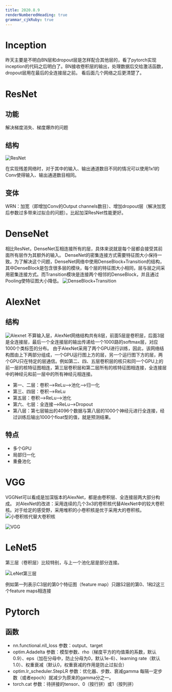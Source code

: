```yaml
---
title: 2020.8.9
renderNumberedHeading: true
grammar_cjkRuby: true
---
```


# Inception
昨天主要是不明白BN层和dropout层是怎样配合其他层的，看了pytorch实现inception的代码之后明白了。BN接收卷积层的输出，处理数据后交给激活函数，dropout层用在最后的全连接层之前。
看后面几个网络之后更清楚了。

# ResNet
## 功能
解决梯度消失、梯度爆炸的问题
## 结构

![ResNet](https://picb.zhimg.com/80/v2-54d11fdb5da318615fae5f579f68c31a_720w.jpg)


   在实现残差网络时，对于其中的输入、输出通道数目不同的情况可以使用1x1的Conv使得输入、输出通道数目相同。
 ## 变体
 WRN：加宽（即增加Conv的Output channels数目）、增加dropout层（解决加宽后参数过多带来过拟合的问题）。比起加深ResNet性能更好。
 
# DenseNet
相比ResNet，DenseNet互相连接所有的层，具体来说就是每个层都会接受其前面所有层作为其额外的输入。
DenseNet的密集连接方式需要特征图大小保持一致。为了解决这个问题，DenseNet网络中使用DenseBlock+Transition的结构，其中DenseBlock是包含很多层的模块，每个层的特征图大小相同，层与层之间采用密集连接方式。而Transition模块是连接两个相邻的DenseBlock，并且通过Pooling使特征图大小降低。
![DenseBlock+Transition](https://pic4.zhimg.com/80/v2-ed66515594a04be849a8cee707cb83bf_720w.jpg)


# AlexNet
## 结构
![Alexnet](https://imgconvert.csdnimg.cn/aHR0cDovL3BpY3R1cmUucGlnZ3lnYWdhLnRvcC9BbGV4TmV0L0FsZXhOZXQucG5n?x-oss-process=image/format,png)
不算输入层，AlexNet网络结构共有8层，前面5层是卷积层，后面3层是全连接层，最后一个全连接层的输出传递给一个1000路的softmax层，对应1000个类标签的分布。
由于AlexNet采用了两个GPU进行训练，因此，该网络结构图由上下两部分组成，一个GPU运行图上方的层，另一个运行图下方的层，两个GPU只在特定的层通信。例如第二、四、五层卷积层的核只和同一个GPU上的前一层的核特征图相连，第三层卷积层和第二层所有的核特征图相连接，全连接层中的神经元和前一层中的所有神经元相连接。
* 第一、二层：卷积-->ReLu-->池化-->归一化
* 第三、四层：卷积-->ReLu
* 第五层：卷积-->ReLu-->池化
* 第六、七层：全连接-->ReLu-->Dropout
* 第八层：第七层输出的4096个数据与第八层的1000个神经元进行全连接，经过训练后输出1000个float型的值，就是预测结果。
 ## 特点
 * 多个GPU
 * 局部归一化
 * 重叠池化
  
  
  # VGG
  VGGNet可以看成是加深版本的AlexNet，都是由卷积层、全连接层两大部分构成。
  对AlexNet的改进：采用连续的几个3x3的卷积核代替AlexNet中的较大卷积核。对于给定的感受野，采用堆积的小卷积核是优于采用大的卷积核。
  ![小卷积核代替大卷积核](https://picb.zhimg.com/80/v2-d3bdfd338d8999d2ce1dde2082fa95e1_720w.jpg)
  
![VGG](https://img2018.cnblogs.com/blog/439761/201901/439761-20190130161052586-1235690884.jpg)
    
  # LeNet5
  第三层（卷积层）比较特别，与上一个池化层是部分连接。
  
 ![LeNet第三层](http://cuijiahua.com/wp-content/uploads/2018/01/dl_3_5.png)
  
  例如第一列表示C3层的第0个特征图（feature map）只跟S2层的第0、1和2这三个feature maps相连接

# Pytorch
## 函数
* nn.functional.nll_loss
  参数：output、target
* optim.Adadelta
  参数：模型参数、rho（梯度平方的均值乘的系数，默认0.9）、eps（加在分母中，防止分母为0，默认1e-6）、learning rate（默认1.0）、权重衰减（默认0，权重衰减的作用是防止过拟合）
 * optim.lr_scheduler.StepLR
   参数：优化器、步数、衰减gamma
   每隔一定步数（或者epoch）就减少为原来的gamma分之一。
  * torch.cat
    参数：待拼接的tensor、0（按行拼）或1（按列拼）

  

